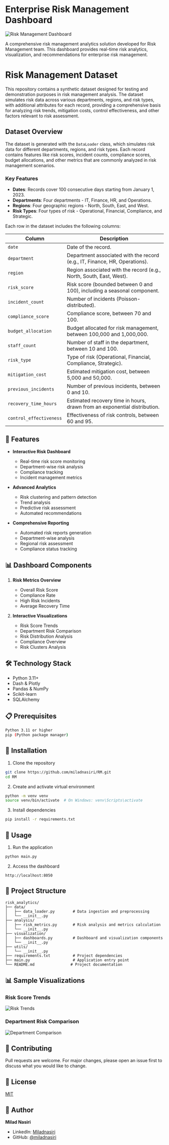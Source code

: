 # Enterprise Risk Management Dashboard

![Risk Management Dashboard](screenshots/dashboard.png)

A comprehensive risk management analytics solution developed for  Risk Management team. This dashboard provides real-time risk analytics, visualization, and recommendations for enterprise risk management.



# Risk Management Dataset

This repository contains a synthetic dataset designed for testing and demonstration purposes in risk management analysis. The dataset simulates risk data across various departments, regions, and risk types, with additional attributes for each record, providing a comprehensive basis for analyzing risk trends, mitigation costs, control effectiveness, and other factors relevant to risk assessment.

## Dataset Overview

The dataset is generated with the `DataLoader` class, which simulates risk data for different departments, regions, and risk types. Each record contains features like risk scores, incident counts, compliance scores, budget allocations, and other metrics that are commonly analyzed in risk management scenarios.

### Key Features

- **Dates**: Records cover 100 consecutive days starting from January 1, 2023.
- **Departments**: Four departments - IT, Finance, HR, and Operations.
- **Regions**: Four geographic regions - North, South, East, and West.
- **Risk Types**: Four types of risk - Operational, Financial, Compliance, and Strategic.

Each row in the dataset includes the following columns:

| Column               | Description                                                                                  |
|----------------------|----------------------------------------------------------------------------------------------|
| `date`               | Date of the record.                                                                          |
| `department`         | Department associated with the record (e.g., IT, Finance, HR, Operations).                   |
| `region`             | Region associated with the record (e.g., North, South, East, West).                          |
| `risk_score`         | Risk score (bounded between 0 and 100), including a seasonal component.                      |
| `incident_count`     | Number of incidents (Poisson-distributed).                                                   |
| `compliance_score`   | Compliance score, between 70 and 100.                                                        |
| `budget_allocation`  | Budget allocated for risk management, between 100,000 and 1,000,000.                         |
| `staff_count`        | Number of staff in the department, between 10 and 100.                                       |
| `risk_type`          | Type of risk (Operational, Financial, Compliance, Strategic).                                |
| `mitigation_cost`    | Estimated mitigation cost, between 5,000 and 50,000.                                         |
| `previous_incidents` | Number of previous incidents, between 0 and 10.                                              |
| `recovery_time_hours`| Estimated recovery time in hours, drawn from an exponential distribution.                    |
| `control_effectiveness` | Effectiveness of risk controls, between 60 and 95.                                        |



## 🚀 Features

- **Interactive Risk Dashboard**
  - Real-time risk score monitoring
  - Department-wise risk analysis
  - Compliance tracking
  - Incident management metrics

- **Advanced Analytics**
  - Risk clustering and pattern detection
  - Trend analysis
  - Predictive risk assessment
  - Automated recommendations

- **Comprehensive Reporting**
  - Automated risk reports generation
  - Department-wise analysis
  - Regional risk assessment
  - Compliance status tracking

## 📊 Dashboard Components

1. **Risk Metrics Overview**
   - Overall Risk Score
   - Compliance Rate
   - High Risk Incidents
   - Average Recovery Time

2. **Interactive Visualizations**
   - Risk Score Trends
   - Department Risk Comparison
   - Risk Distribution Analysis
   - Compliance Overview
   - Risk Clusters Analysis

## 🛠️ Technology Stack

- Python 3.11+
- Dash & Plotly
- Pandas & NumPy
- Scikit-learn
- SQLAlchemy

## 📋 Prerequisites

```bash
Python 3.11 or higher
pip (Python package manager)
```

## 🔧 Installation

1. Clone the repository
```bash
git clone https://github.com/miladnasiri/RM.git
cd RM
```

2. Create and activate virtual environment
```bash
python -m venv venv
source venv/bin/activate  # On Windows: venv\Scripts\activate
```

3. Install dependencies
```bash
pip install -r requirements.txt
```

## 🚀 Usage

1. Run the application
```bash
python main.py
```

2. Access the dashboard
```
http://localhost:8050
```

## 📁 Project Structure

```
risk_analytics/
├── data/
│   ├── data_loader.py        # Data ingestion and preprocessing
│   └── __init__.py
├── analysis/
│   ├── risk_metrics.py       # Risk analysis and metrics calculation
│   └── __init__.py
├── visualization/
│   ├── dashboards.py         # Dashboard and visualization components
│   └── __init__.py
├── utils/
│   └── __init__.py
├── requirements.txt          # Project dependencies
├── main.py                   # Application entry point
└── README.md                # Project documentation
```

## 📊 Sample Visualizations

### Risk Score Trends
![Risk Trends](screenshots/risk_trends.png)

### Department Risk Comparison
![Department Comparison](screenshots/dept_comparison.png)

## 🤝 Contributing

Pull requests are welcome. For major changes, please open an issue first to discuss what you would like to change.

## 📝 License

[MIT](https://choosealicense.com/licenses/mit/)

## 👤 Author

**Milad Nasiri**
- LinkedIn: [Miladnasiri](https://linkedin.com/in/Miladnasiri)
- GitHub: [@miladnasiri](https://github.com/miladnasiri)

